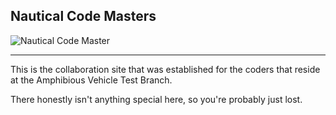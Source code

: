 ## Nautical Code Masters

<picture>
 <source media="(prefers-color-scheme: dark)" srcset="https://avatars.githubusercontent.com/u/138077881?s=400&u=43adfe3b3841e15a21850de967eef88d0742872b&v=4)">
 <source media="(prefers-color-scheme: light)" srcset="https://avatars.githubusercontent.com/u/138077881?s=400&u=43adfe3b3841e15a21850de967eef88d0742872b&v=4)">
 <img alt="Nautical Code Master" src="https://avatars.githubusercontent.com/u/138077881?s=400&u=43adfe3b3841e15a21850de967eef88d0742872b&v=4">
</picture>

---

This is the collaboration site that was established for the coders that reside at the Amphibious Vehicle Test Branch.

There honestly isn't anything special here, so you're probably just lost.

